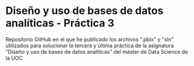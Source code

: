 # Diseño y uso de bases de datos analíticas - Práctica 3

Repositorio GitHub en el que he publicado los archivos ".pbix" y "sln" utilizados para solucionar la tercera y última práctica de la asignatura "Diseño y uso de bases de datos analíticas" del máster de Data Science de la UOC
